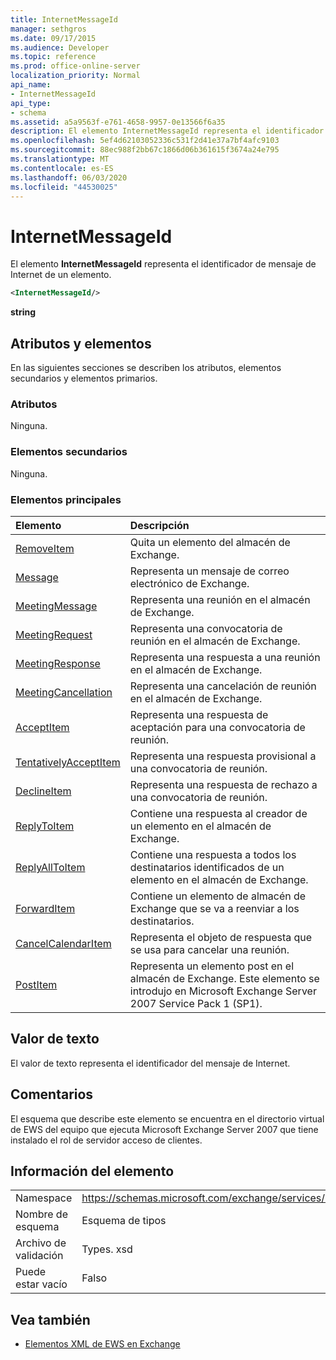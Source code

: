 ```yaml
---
title: InternetMessageId
manager: sethgros
ms.date: 09/17/2015
ms.audience: Developer
ms.topic: reference
ms.prod: office-online-server
localization_priority: Normal
api_name:
- InternetMessageId
api_type:
- schema
ms.assetid: a5a9563f-e761-4658-9957-0e13566f6a35
description: El elemento InternetMessageId representa el identificador de mensaje de Internet de un elemento.
ms.openlocfilehash: 5ef4d62103052336c531f2d41e37a7bf4afc9103
ms.sourcegitcommit: 88ec988f2bb67c1866d06b361615f3674a24e795
ms.translationtype: MT
ms.contentlocale: es-ES
ms.lasthandoff: 06/03/2020
ms.locfileid: "44530025"
---
```

# <a name="internetmessageid"></a>InternetMessageId

El elemento **InternetMessageId** representa el identificador de mensaje de Internet de un elemento. 
  
```xml
<InternetMessageId/>
```

 **string**
## <a name="attributes-and-elements"></a>Atributos y elementos

En las siguientes secciones se describen los atributos, elementos secundarios y elementos primarios.
  
### <a name="attributes"></a>Atributos

Ninguna.
  
### <a name="child-elements"></a>Elementos secundarios

Ninguna.
  
### <a name="parent-elements"></a>Elementos principales

|**Elemento**|**Descripción**|
|:-----|:-----|
|[RemoveItem](removeitem.md) <br/> |Quita un elemento del almacén de Exchange.  <br/> |
|[Message](message-ex15websvcsotherref.md) <br/> |Representa un mensaje de correo electrónico de Exchange.  <br/> |
|[MeetingMessage](meetingmessage.md) <br/> |Representa una reunión en el almacén de Exchange.  <br/> |
|[MeetingRequest](meetingrequest.md) <br/> |Representa una convocatoria de reunión en el almacén de Exchange.  <br/> |
|[MeetingResponse](meetingresponse.md) <br/> |Representa una respuesta a una reunión en el almacén de Exchange.  <br/> |
|[MeetingCancellation](meetingcancellation.md) <br/> |Representa una cancelación de reunión en el almacén de Exchange.  <br/> |
|[AcceptItem](acceptitem.md) <br/> |Representa una respuesta de aceptación para una convocatoria de reunión.  <br/> |
|[TentativelyAcceptItem](tentativelyacceptitem.md) <br/> |Representa una respuesta provisional a una convocatoria de reunión.  <br/> |
|[DeclineItem](declineitem.md) <br/> |Representa una respuesta de rechazo a una convocatoria de reunión.  <br/> |
|[ReplyToItem](replytoitem.md) <br/> |Contiene una respuesta al creador de un elemento en el almacén de Exchange.  <br/> |
|[ReplyAllToItem](replyalltoitem.md) <br/> |Contiene una respuesta a todos los destinatarios identificados de un elemento en el almacén de Exchange.  <br/> |
|[ForwardItem](forwarditem.md) <br/> |Contiene un elemento de almacén de Exchange que se va a reenviar a los destinatarios.  <br/> |
|[CancelCalendarItem](cancelcalendaritem.md) <br/> |Representa el objeto de respuesta que se usa para cancelar una reunión.  <br/> |
|[PostItem](postitem.md) <br/> |Representa un elemento post en el almacén de Exchange. Este elemento se introdujo en Microsoft Exchange Server 2007 Service Pack 1 (SP1).  <br/> |
   
## <a name="text-value"></a>Valor de texto

El valor de texto representa el identificador del mensaje de Internet.
  
## <a name="remarks"></a>Comentarios

El esquema que describe este elemento se encuentra en el directorio virtual de EWS del equipo que ejecuta Microsoft Exchange Server 2007 que tiene instalado el rol de servidor acceso de clientes.
  
## <a name="element-information"></a>Información del elemento

|||
|:-----|:-----|
|Namespace  <br/> |https://schemas.microsoft.com/exchange/services/2006/types  <br/> |
|Nombre de esquema  <br/> |Esquema de tipos  <br/> |
|Archivo de validación  <br/> |Types. xsd  <br/> |
|Puede estar vacío  <br/> |Falso  <br/> |
   
## <a name="see-also"></a>Vea también



- [Elementos XML de EWS en Exchange](ews-xml-elements-in-exchange.md)

